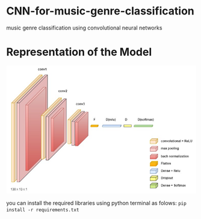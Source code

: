 # CNN-for-music-genre-classification
music genre classification using convolutional neural networks

# Representation of the Model
![alt text](https://github.com/Akschan/CNN-for-music-genre-classification/blob/main/vgg16_xml.jpg?raw=true)


you can install the required libraries using python terminal as folows: 
`pip install -r requirements.txt`
